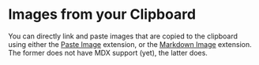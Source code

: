 # Images from your Clipboard

You can directly link and paste images that are copied to the clipboard using either the [Paste
Image](https://marketplace.visualstudio.com/items?itemName=mushan.vscode-paste-image)
extension, or the [Markdown Image](https://marketplace.visualstudio.com/items?itemName=hancel.markdown-image) extension. The former does not have MDX support (yet), the latter does.
